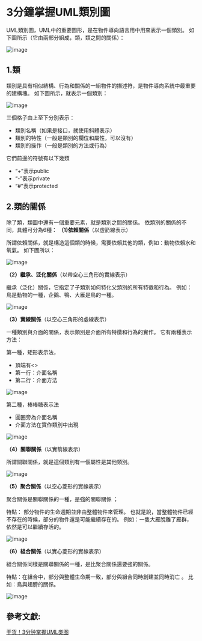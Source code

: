 # 3分鐘掌握UML類別圖
UML類別圖，UML中的重要圖形，是在物件導向語言用中用來表示一個類別。
如下圖所示（它由兩部分組成，類，類之間的關係）：

![image](https://github.com/dogg21/SE_MID/blob/main/image/1.png)

## 1.類
類別是具有相似結構、行為和關係的一組物件的描述符，是物件導向系統中最重要的建構塊。
如下圖所示，就表示一個類別：

![image](https://github.com/dogg21/SE_MID/blob/main/image/2.png)

三個格子由上至下分別表示：
- 類別名稱（如果是接口，就使用斜體表示）
- 類別的特性（一般是類別的欄位和屬性，可以沒有）
- 類別的操作（一般是類別的方法或行為）

它們前邊的符號有以下幾類
- “+”表示public
- “-”表示private
- “#”表示protected

## 2.類的關係
除了類，類圖中還有一個重要元素，就是類別之間的關係。
依類別的關係的不同，具體可分為6種：
**（1)依賴關係**（以虛箭線表示）

所謂依賴關係，就是構造這個類的時候，需要依賴其他的類，例如：動物依賴水和氧氣。 如下圖所以：

![image](https://github.com/dogg21/SE_MID/blob/main/image/3.png)

**（2）繼承、泛化關係**（以帶空心三角形的實線表示）

繼承（泛化）關係，它指定了子類別如何特化父類別的所有特徵和行為。 例如：鳥是動物的一種，企鵝、鴨、大雁是鳥的一種。

![image](https://github.com/dogg21/SE_MID/blob/main/image/4.png)

**（3）實線關係**（以空心三角形的虛線表示）

一種類別與介面的關係，表示類別是介面所有特徵和行為的實作。 它有兩種表示方法：

第一種，矩形表示法，
- 頂端有<<interface>>
- 第一行：介面名稱
- 第二行：介面方法

![image](https://github.com/dogg21/SE_MID/blob/main/image/5.png)

第二種，棒棒糖表示法
- 圓圈旁為介面名稱
- 介面方法在實作類別中出現

![image](https://github.com/dogg21/SE_MID/blob/main/image/6.png)

**（4）關聯關係**（以實箭線表示）

所謂關聯關係，就是這個類別有一個屬性是其他類別。

![image](https://github.com/dogg21/SE_MID/blob/main/image/7.png)

**（5）聚合關係**（以空心菱形的實線表示）

聚合關係是關聯關係的一種，是強的關聯關係 ；

特點： 部分物件的生命週期並非由整體物件來管理。 也就是說，當整體物件已經不存在的時候，部分的物件還是可能繼續存在的。 例如：一隻大雁脫離了雁群，依然是可以繼續存活的。

![image](https://github.com/dogg21/SE_MID/blob/main/image/8.png)

**（6）組合關係**（以實心菱形的實線表示）

組合關係同樣是關聯關係的一種，是比聚合關係還要強的關係。

特點：在組合中，部分與整體生命期一致，部分與組合同時創建並同時消亡 。 比如：鳥與翅膀的關係。

![image](https://github.com/dogg21/SE_MID/blob/main/image/9.png)

## 參考文獻:
[干货！3分钟掌握UML类图](https://www.zhihu.com/tardis/bd/art/267298708?source_id=1001)




